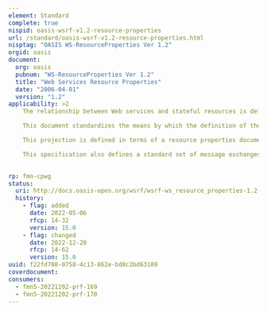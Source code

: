 ```yaml
---
element: Standard
complete: true
nispid: oasis-wsrf-v1.2-resource-properties
url: /standard/oasis-wsrf-v1.2-resource-properties.html
nisptag: "OASIS WS-ResourceProperties Ver 1.2"
orgid: oasis
document:
  org: oasis
  pubnum: "WS-ResourceProperties Ver 1.2"
  title: "Web Services Resource Properties"
  date: "2006-04-01"
  version: "1.2"
applicability: >2
    The relationship between Web services and stateful resources is defined in [WS-Resource]. This relationship is described as the implied resource pattern. In the implied resource pattern, messages to a Web service may include a component that identifies a stateful resource to be used in the execution of the message. We refer to the composition of a stateful resource and a Web service under the implied resource pattern as a WS�18 Resource.

    This document standardizes the means by which the definition of the properties of a WS�20 Resource may be declared as part of a Web service interface. The declaration of the WS�21 Resource’s properties represents a projection of or a view on the WS-Resource’s state.

    This projection is defined in terms of a resource properties document. This resource properties document serves to define a basis for access to the resource properties through Web service interfaces.

    This specification also defines a standard set of message exchanges that allow a requestor to query or update the property values of the WS-Resource. The set of properties defined in the resource properties document associated with the service interface defines the constraints on the valid contents of these message exchanges.

  
rp: fmn-cpwg
status:
  uri: http://docs.oasis-open.org/wsrf/wsrf-ws_resource_properties-1.2-spec-os.pdf
  history: 
    - flag: added
      date: 2022-05-06
      rfcp: 14-32
      version: 15.0
    - flag: changed
      date: 2022-12-20
      rfcp: 14-62
      version: 15.0
uuid: f22fd708-0758-4c13-862e-bd8c2bd63109
coverdocument:
consumers:
  - fmn5-20221202-prf-169
  - fmn5-20221202-prf-170
---
```


